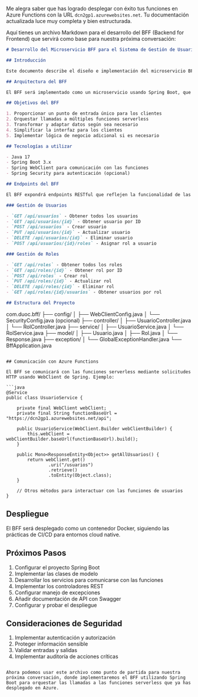 Me alegra saber que has logrado desplegar con éxito tus funciones en Azure Functions con la URL `dcn2gp1.azurewebsites.net`. Tu documentación actualizada luce muy completa y bien estructurada.

Aquí tienes un archivo Markdown para el desarrollo del BFF (Backend for Frontend) que servirá como base para nuestra próxima conversación:

```markdown
# Desarrollo del Microservicio BFF para el Sistema de Gestión de Usuarios y Roles

## Introducción

Este documento describe el diseño e implementación del microservicio BFF (Backend For Frontend) que orquestará las llamadas a las funciones serverless del Sistema de Gestión de Usuarios y Roles.

## Arquitectura del BFF

El BFF será implementado como un microservicio usando Spring Boot, que actuará como intermediario entre los clientes (frontend o sistemas externos) y las funciones serverless desplegadas en Azure Functions.

## Objetivos del BFF

1. Proporcionar un punto de entrada único para los clientes
2. Orquestar llamadas a múltiples funciones serverless
3. Transformar y adaptar datos según sea necesario
4. Simplificar la interfaz para los clientes
5. Implementar lógica de negocio adicional si es necesario

## Tecnologías a utilizar

- Java 17
- Spring Boot 3.x
- Spring WebClient para comunicación con las funciones
- Spring Security para autenticación (opcional)

## Endpoints del BFF

El BFF expondrá endpoints RESTful que reflejen la funcionalidad de las funciones serverless subyacentes:

### Gestión de Usuarios

- `GET /api/usuarios` - Obtener todos los usuarios
- `GET /api/usuarios/{id}` - Obtener usuario por ID
- `POST /api/usuarios` - Crear usuario
- `PUT /api/usuarios/{id}` - Actualizar usuario
- `DELETE /api/usuarios/{id}` - Eliminar usuario
- `POST /api/usuarios/{id}/roles` - Asignar rol a usuario

### Gestión de Roles

- `GET /api/roles` - Obtener todos los roles
- `GET /api/roles/{id}` - Obtener rol por ID
- `POST /api/roles` - Crear rol
- `PUT /api/roles/{id}` - Actualizar rol
- `DELETE /api/roles/{id}` - Eliminar rol
- `GET /api/roles/{id}/usuarios` - Obtener usuarios por rol

## Estructura del Proyecto

```
com.duoc.bff/
├── config/
│   ├── WebClientConfig.java
│   └── SecurityConfig.java (opcional)
├── controller/
│   ├── UsuarioController.java
│   └── RolController.java
├── service/
│   ├── UsuarioService.java
│   └── RolService.java
├── model/
│   ├── Usuario.java
│   ├── Rol.java
│   └── Response.java
├── exception/
│   └── GlobalExceptionHandler.java
└── BffApplication.java
```

## Comunicación con Azure Functions

El BFF se comunicará con las funciones serverless mediante solicitudes HTTP usando WebClient de Spring. Ejemplo:

```java
@Service
public class UsuarioService {
    
    private final WebClient webClient;
    private final String functionBaseUrl = "https://dcn2gp1.azurewebsites.net/api";
    
    public UsuarioService(WebClient.Builder webClientBuilder) {
        this.webClient = webClientBuilder.baseUrl(functionBaseUrl).build();
    }
    
    public Mono<ResponseEntity<Object>> getAllUsuarios() {
        return webClient.get()
                .uri("/usuarios")
                .retrieve()
                .toEntity(Object.class);
    }
    
    // Otros métodos para interactuar con las funciones de usuarios
}
```

## Despliegue

El BFF será desplegado como un contenedor Docker, siguiendo las prácticas de CI/CD para entornos cloud native.

## Próximos Pasos

1. Configurar el proyecto Spring Boot
2. Implementar las clases de modelo
3. Desarrollar los servicios para comunicarse con las funciones
4. Implementar los controladores REST
5. Configurar manejo de excepciones
6. Añadir documentación de API con Swagger
7. Configurar y probar el despliegue

## Consideraciones de Seguridad

1. Implementar autenticación y autorización
2. Proteger información sensible
3. Validar entradas y salidas
4. Implementar auditoría de acciones críticas
```

Ahora podemos usar este archivo como punto de partida para nuestra próxima conversación, donde implementaremos el BFF utilizando Spring Boot para orquestar las llamadas a las funciones serverless que ya has desplegado en Azure.